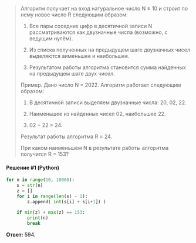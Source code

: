 > Алгоритм получает на вход натуральное число N ≥ 10 и строит по нему новое число R следующим образом:
> 
> 1. Все пары соседних цифр в десятичной записи N рассматриваются как двузначные числа (возможно, с ведущим нулём).
> 
> 2. Из списка полученных на предыдущем шаге двузначных чисел выделяются аименьшее и наибольшее.
> 
> 3. Результатом работы алгоритма становится сумма найденных на предыдущем шаге двух чисел.
> 
> Пример. Дано число N = 2022. Алгоритм работает следующим образом:
> 
> 1. В десятичной записи выделяем двузначные числа: 20, 02, 22.
> 
> 2. Наименьшее из найденных чисел 02, наибольшее 22.
> 
> 3. 02 + 22 = 24.
> 
> Результат работы алгоритма R = 24.
> 
> При каком наименьшем N в результате работы алгоритма получится R = 153?

#### Решение #1 (Python)
```python
for n in range(10, 10000):
    s = str(n)
    z = []
    for i in range(len(s) - 1):
        z.append( int(s[i] + s[i+1]) )
    
    if min(z) + max(z) == 153:
        print(n)
        break
```

**Ответ:** 594.
